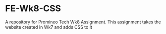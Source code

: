 # FE-Wk8-CSS
A repository for Promineo Tech Wk8 Assignment. This assignment takes the website created in Wk7 and adds CSS to it
